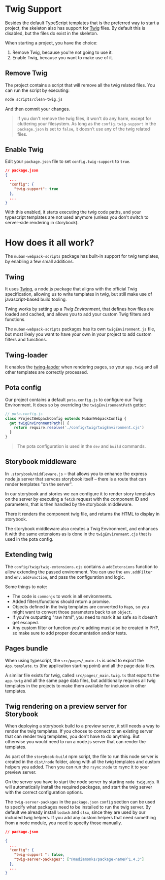# Twig Support

Besides the default TypeScript templates that is the preferred way to start a project, the skeleton also has support for [Twig](https://twig.symfony.com/) files. By default this is disabled, but the files do exist in the skeleton.

When starting a project, you have the choice:

1. Remove Twig, because you're not going to use it.
2. Enable Twig, because you want to make use of it.

## Remove Twig

The project contains a script that will remove all the twig related files. You can run the script by executing:

```sh
node scripts/clean-twig.js
```

And then commit your changes.

> If you don't remove the twig files, it won't do any harm, except for cluttering your filesystem. As long as the `config.twig-support` in the `package.json` is set to `false`, it doesn't use any of the twig related files.

## Enable Twig

Edit your `package.json` file to set `config.twig-support` to `true`.

```json
// package.json
{
  ...
  "config": {  
    "twig-support": true
  },
  ...
}
```

With this enabled, it starts executing the twig code paths, and your typescript templates are not used anymore (unless you don't switch to server-side rendering in storybook).

# How does it all work?

The `muban-webpack-scripts` package has built-in support for twig templates, by enabling a few small additions.

## Twing

It uses [Twing](https://www.npmjs.com/package/twing), a node.js package that aligns with the official Twig specification, allowing us to write templates in twig, but still make use of javascript-based build tooling.

Twing works by setting up a _Twig Environment_, that defines how files are loaded and cached, and allows you to add your custom Twig filters and functions.

The `muban-webpack-scripts` packages has its own `twigEnvironment.js` file, but most likely you want to have your own in your project to add custom filters and functions.

## Twing-loader

It enables the [twing-laoder](https://www.npmjs.com/package/twing-loader) when rendering pages, so your `app.twig` and all other templates are correctly processed.

## Pota config

Our project contains a default `pota.config.js` to configure our Twig Environment. It does so by overriding the `twigEnvironmentPath` getter:

```ts
// pota.config.js
class ProjectWebpackConfig extends MubanWebpackConfig {
  get twigEnvironmentPath() {  
    return require.resolve('./config/twig/twigEnvironment.cjs')  
  }
}
```

> The pota configuration is used in the `dev` and `build` commands.

## Storybook middleware

In `.storybook/middleware.js` – that allows you to enhance the express node.js server that servces storybook itself – there is a route that can render templates "on the server".

In our storybook and stories we can configure it to render story templates on the server by executing a `fetch` request with the component ID and parameters, that is then handled by the storybook middleware.

There it renders the component twig file, and returns the HTML to display in storybook.

The storybook middleware also creates a Twig Environment, and enhances it with the same extensions as is done in the `twigEnvironment.cjs` that is used in the pota config.

## Extending twig

The `config/twig/twig-extensions.cjs` contains a `addExtensions` function to allow extending the passed environment. You can use the `env.addFilter` and `env.addFunction`, and pass the configuration and logic.

Some things to note:

* The code is `commonjs` to work in all environments.
* Added filters/functions should return a promise.
* Objects defined in the twig templates are converted to `Map`s, so you might want to convert those parameters back to an `object`.
* If you're outputting "raw html", you need to mark it as safe so it doesn't get escaped.
* Any custom filter or function you're adding must also be created in PHP, so make sure to add proper documentation and/or tests.

## Pages bundle

When using typescript, the `src/pages/_main.ts` is used to export the `App.template.ts` (the application starting point) and all the page data files.

A similar file exists for twig, called `src/pages/_main.twig.ts` that exports the `app.twig` and all the same page data files, but additionally requires all twig templates in the projects to make them available for inclusion in other templates.

## Twig rendering on a preview server for Storybook

When deploying a storybook build to a preview server, it still needs a way to render the twig templates. If you choose
to connect to an existing server that can render twig templates, you don't have to do anything. But otherwise you 
would need to run a node.js server that can render the templates.

As part of the `storybook:build` npm script, the file to run this node server is created in the `dist/node` folder, 
along with all the twig templates and custom helpers you added. Then you can run the `rsync:node` to rsync it to 
your preview server.

On the server you have to start the node server by starting `node twig.mjs`. It will automatically install the required
packages, and start the twig server with the correct configuration options.

The `twig-server-packages` in the `package.json` `config` section can be used to specify what packages need to be 
installed to run the twig server. By default we already install `lodash` and `clsx`, since they are used by our 
included twig helpers. If you add any custom helpers that need something from a node module, you need to specify those
manually.

```json
// package.json

{
  ...
  "config": {
    "twig-support ": false,
    "twig-server-packages": ["@mediamonks/package-name@^1.4.3"]
  },
  ...
}
```